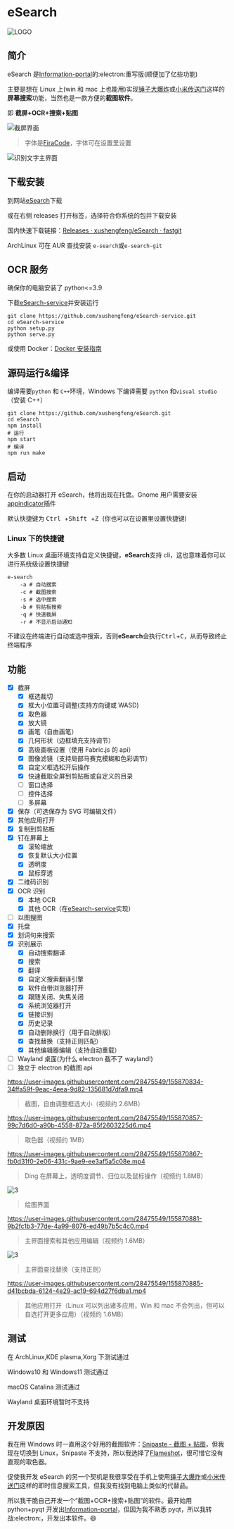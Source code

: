 # eSearch

![LOGO](https://esearch.vercel.app/readme/title_photo.svg)

## 简介

eSearch 是[Information-portal](https://github.com/xushengfeng/Information-portal.git)的:electron:重写版(顺便加了亿些功能)

主要是想在 Linux 上(win 和 mac 上也能用)实现[锤子大爆炸](https://www.smartisan.com/pr/videos/bigbang-introduction)或[小米传送门](https://www.miui.com/zt/miui9/index.html)这样的**屏幕搜索**功能，当然也是一款方便的**截图软件**。

即 **截屏+OCR+搜索+贴图**

![截屏界面](https://esearch.vercel.app/readme/1.png)

> 字体是[FiraCode](https://github.com/tonsky/FiraCode)，字体可在设置里设置

![识别文字主界面](https://esearch.vercel.app/readme/2.png)

## 下载安装

到网站[eSearch](https://esearch.vercel.app/#download)下载

或在右侧 releases 打开标签，选择符合你系统的包并下载安装

国内快速下载链接：[Releases · xushengfeng/eSearch · fastgit](https://hub.fastgit.xyz/xushengfeng/eSearch/releases)

ArchLinux 可在 AUR 查找安装 `e-search`或`e-search-git`

## OCR 服务

确保你的电脑安装了 python<=3.9

下载[eSearch-service](https://github.com/xushengfeng/eSearch-service)并安装运行

```shell
git clone https://github.com/xushengfeng/eSearch-service.git
cd eSearch-service
python setup.py
python serve.py
```

或使用 Docker：[Docker 安装指南](https://github.com/xushengfeng/eSearch-service#Docker)

## 源码运行&编译

编译需要`python` 和 `C++`环境，Windows 下编译需要 `python` 和`visual studio`（安装 C++）

```shell
git clone https://github.com/xushengfeng/eSearch.git
cd eSearch
npm install
# 运行
npm start
# 编译
npm run make
```

## 启动

在你的启动器打开 eSearch，他将出现在托盘。Gnome 用户需要安装[appindicator](https://extensions.gnome.org/extension/615/appindicator-support/)插件

默认快捷键为 <kbd>Ctrl </kbd>+<kbd>Shift </kbd>+<kbd>Z </kbd>(你也可以在设置里设置快捷键)

### Linux 下的快捷键

大多数 Linux 桌面环境支持自定义快捷键，**eSearch**支持 cli，这也意味着你可以进行系统级设置快捷键

```shell
e-search
	-a # 自动搜索
	-c # 截图搜索
	-s # 选中搜索
	-b # 剪贴板搜索
	-q # 快速截屏
	-r # 不显示启动通知
```

不建议在终端进行自动或选中搜索，否则**eSearch**会执行<kbd>Ctrl</kbd>+<kbd>C</kbd>，从而导致终止终端程序

## 功能

-   [x] 截屏
    -   [x] 框选裁切
    -   [x] 框大小位置可调整(支持方向键或 WASD)
    -   [x] 取色器
    -   [x] 放大镜
    -   [x] 画笔（自由画笔）
    -   [x] 几何形状（边框填充支持调节）
    -   [x] 高级画板设置（使用 Fabric.js 的 api）
    -   [x] 图像滤镜（支持局部马赛克模糊和色彩调节）
    -   [x] 自定义框选松开后操作
    -   [x] 快速截取全屏到剪贴板或自定义的目录
    -   [ ] 窗口选择
    -   [ ] 控件选择
    -   [ ] 多屏幕
-   [x] 保存（可选保存为 SVG 可编辑文件）
-   [x] 其他应用打开
-   [x] 复制到剪贴板
-   [x] 钉在屏幕上
    -   [x] 滚轮缩放
    -   [x] 恢复默认大小位置
    -   [x] 透明度
    -   [x] 鼠标穿透
-   [x] 二维码识别
-   [x] OCR 识别
    -   [x] 本地 OCR
    -   [x] 其他 OCR（在[eSearch-service](https://github.com/xushengfeng/eSearch-service)实现）
-   [ ] 以图搜图
-   [x] 托盘
-   [x] 划词句来搜索
-   [x] 识别展示
    -   [x] 自动搜索翻译
    -   [x] 搜索
    -   [x] 翻译
    -   [x] 自定义搜索翻译引擎
    -   [x] 软件自带浏览器打开
    -   [x] 跟随关闭、失焦关闭
    -   [x] 系统浏览器打开
    -   [x] 链接识别
    -   [x] 历史记录
    -   [x] 自动删除换行（用于自动排版）
    -   [x] 查找替换（支持正则匹配）
    -   [x] 其他编辑器编辑（支持自动重载）
-   [ ] Wayland 桌面(为什么 electron 截不了 wayland!)
-   [ ] 独立于 electron 的截图 api

https://user-images.githubusercontent.com/28475549/155870834-34ffa59f-9eac-4eea-9d82-135681d7dfa9.mp4

> 截图，自由调整框选大小（视频约 2.6MB）

https://user-images.githubusercontent.com/28475549/155870857-99c7d6d0-a90b-4558-872a-85f2603225d6.mp4

> 取色器（视频约 1MB）

https://user-images.githubusercontent.com/28475549/155870867-fb0d31f0-2e06-431c-9ae9-ee3af5a5c08e.mp4

> Ding 在屏幕上，透明度调节、归位以及鼠标操作（视频约 1.8MB）

![3](https://esearch.vercel.app/readme/3.png)

> 绘图界面

https://user-images.githubusercontent.com/28475549/155870881-9b2fc1b3-77de-4a99-8076-ed49b7b5c4c0.mp4

> 主界面搜索和其他应用编辑（视频约 1.6MB）

![3](https://esearch.vercel.app/readme/4.png)

> 主界面查找替换（支持正则）

https://user-images.githubusercontent.com/28475549/155870885-d41bcbda-6124-4e29-ac19-694d27f6dba1.mp4

> 其他应用打开（Linux 可以列出诸多应用，Win 和 mac 不会列出，但可以自选打开更多应用）（视频约 1.6MB）

## 测试

在 ArchLinux,KDE plasma,Xorg 下测试通过

Windows10 和 Windows11 测试通过

macOS Catalina 测试通过

Wayland 桌面环境暂时不支持

## 开发原因

我在用 Windows 时一直用这个好用的截图软件：[Snipaste - 截图 + 贴图](https://zh.snipaste.com/)，但我现在切换到 Linux，Snipaste 不支持，所以我选择了[Flameshot](https://flameshot.org/)，很可惜它没有直观的取色器。

促使我开发 eSearch 的另一个契机是我很享受在手机上使用[锤子大爆炸](https://www.smartisan.com/pr/videos/bigbang-introduction)或[小米传送门](https://www.miui.com/zt/miui9/index.html)这样的即时信息搜索工具，但我没有找到电脑上类似的代替品。

所以我干脆自己开发一个“截图+OCR+搜索+贴图”的软件。最开始用 python+pyqt 开发出[Information-portal](https://github.com/xushengfeng/Information-portal.git)，但因为我不熟悉 pyqt，所以我转战:electron:，开发出本软件。😄
